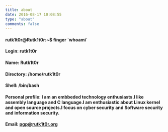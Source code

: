 ```yaml
---
title: about
date: 2016-08-17 10:08:55
type: "about"
comments: false
---
```

#### rutk1t0r@Rutk1t0r:~$ finger \`whoami\`
#### Login: rutk1t0r       			
#### Name: Rutk1t0r
#### Directory: /home/rutk1t0r          
#### Shell: /bin/bash
#### Personal profile: I am an embbeded technology enthusiasts.I like assembly language and C language.I am enthusiastic about Linux kernel and open source projects.I focus on cyber security and Software security and information security.
#### Email: pgp@rutk1t0r.org


